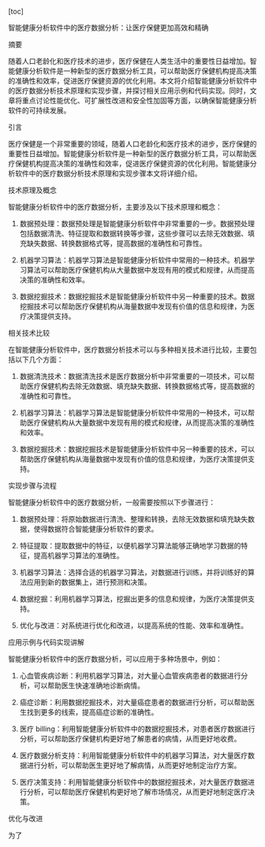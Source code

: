 
[toc]                    
                
                
智能健康分析软件中的医疗数据分析：让医疗保健更加高效和精确

摘要

随着人口老龄化和医疗技术的进步，医疗保健在人类生活中的重要性日益增加。智能健康分析软件是一种新型的医疗数据分析工具，可以帮助医疗保健机构提高决策的准确性和效率，促进医疗保健资源的优化利用。本文将介绍智能健康分析软件中的医疗数据分析技术原理和实现步骤，并探讨相关应用示例和代码实现。同时，文章将重点讨论性能优化、可扩展性改进和安全性加固等方面，以确保智能健康分析软件的可持续发展。

引言

医疗保健是一个非常重要的领域，随着人口老龄化和医疗技术的进步，医疗保健的重要性日益增加。智能健康分析软件是一种新型的医疗数据分析工具，可以帮助医疗保健机构提高决策的准确性和效率，促进医疗保健资源的优化利用。智能健康分析软件中的医疗数据分析技术原理和实现步骤本文将详细介绍。

技术原理及概念

智能健康分析软件中的医疗数据分析，主要涉及以下技术原理和概念：

1. 数据预处理：数据预处理是智能健康分析软件中非常重要的一步。数据预处理包括数据清洗、特征提取和数据转换等步骤，这些步骤可以去除无效数据、填充缺失数据、转换数据格式等，提高数据的准确性和可靠性。

2. 机器学习算法：机器学习算法是智能健康分析软件中常用的一种技术。机器学习算法可以帮助医疗保健机构从大量数据中发现有用的模式和规律，从而提高决策的准确性和效率。

3. 数据挖掘技术：数据挖掘技术是智能健康分析软件中另一种重要的技术。数据挖掘技术可以帮助医疗保健机构从海量数据中发现有价值的信息和规律，为医疗决策提供支持。

相关技术比较

在智能健康分析软件中，医疗数据分析技术可以与多种相关技术进行比较，主要包括以下几个方面：

1. 数据清洗技术：数据清洗技术是医疗数据分析中非常重要的一项技术，可以帮助医疗保健机构去除无效数据、填充缺失数据、转换数据格式等，提高数据的准确性和可靠性。

2. 机器学习算法：机器学习算法是智能健康分析软件中常用的一种技术，可以帮助医疗保健机构从大量数据中发现有用的模式和规律，从而提高决策的准确性和效率。

3. 数据挖掘技术：数据挖掘技术是智能健康分析软件中另一种重要的技术，可以帮助医疗保健机构从海量数据中发现有价值的信息和规律，为医疗决策提供支持。

实现步骤与流程

智能健康分析软件中的医疗数据分析，一般需要按照以下步骤进行：

1. 数据预处理：将原始数据进行清洗、整理和转换，去除无效数据和填充缺失数据，使得数据符合智能健康分析软件的要求。

2. 特征提取：提取数据中的特征，以便机器学习算法能够正确地学习数据的特征，提高机器学习算法的准确性。

3. 机器学习算法：选择合适的机器学习算法，对数据进行训练，并将训练好的算法应用到新的数据集上，进行预测和决策。

4. 数据挖掘：利用机器学习算法，挖掘出更多的信息和规律，为医疗决策提供支持。

5. 优化与改进：对系统进行优化和改进，以提高系统的性能、效率和准确性。

应用示例与代码实现讲解

智能健康分析软件中的医疗数据分析，可以应用于多种场景中，例如：

1. 心血管疾病诊断：利用机器学习算法，对大量心血管疾病患者的数据进行分析，可以帮助医生快速准确地诊断病情。

2. 癌症诊断：利用数据挖掘技术，对大量癌症患者的数据进行分析，可以帮助医生找到更多的线索，提高癌症诊断的准确性。

3. 医疗 billing：利用智能健康分析软件中的数据挖掘技术，对患者医疗数据进行分析，可以帮助医疗保健机构更好地了解患者的病情，从而更好地收费。

4. 医疗数据分析支持：利用智能健康分析软件中的机器学习算法，对大量医疗数据进行分析，可以帮助医生更好地了解病情，从而更好地制定治疗方案。

5. 医疗决策支持：利用智能健康分析软件中的数据挖掘技术，对大量医疗数据进行分析，可以帮助医疗保健机构更好地了解市场情况，从而更好地制定医疗决策。

优化与改进

为了

